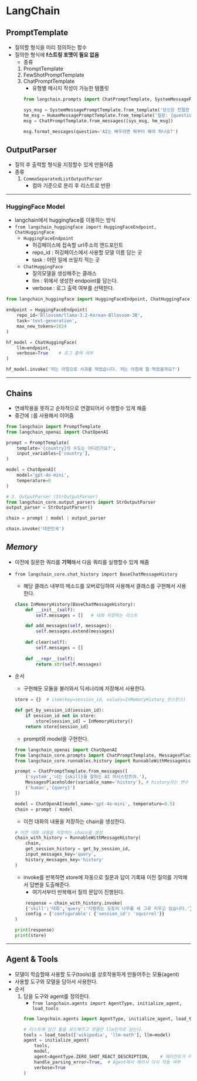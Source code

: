 # LangChain

## PromptTemplate
- 질의할 형식을 미리 정의하는 함수
- 질의한 형식에 **f스트링 포맷이 필요 없음**
    - 종류
    1. PromptTemplate
    2. FewShotPromptTemplate
    3. ChatPromptTemplate
        - 유형별 메시지 작성이 가능한 템플릿
        ```python
        from langchain.prompts import ChatPromptTemplate, SystemMessagePromptTemplate, HumanMessagePromptTemplate, AIMessagePromptTemplate

        sys_msg = SystemMessagePromptTemplate.from_template('당신은 친절한 챗봇입니다.')
        hm_msg = HumanMessagePromptTemplate.from_template('질문: {question}')
        msg = ChatPromptTemplate.from_messages([sys_msg, hm_msg])

        msg.format_messages(question='AI는 배우려면 뭐부터 해야 하나요?')
        ```

## OutputParser
- 질의 후 출력할 형식을 지정할수 있게 만들어줌
- 종류
    1. `CommaSeparatedListOutputParser`
        - 컴마 기준으로 분리 후 리스트로 반환

---

###  HuggingFace Model
- langchain에서 huggingface를 이용하는 방식
- `from langchain_huggingface import HuggingFaceEndpoint, ChatHuggingFace`
    - `HuggingFaceEndpoint`
        - 허깅페이스에 접속할 url주소의 엔드포인트
        - repo_id : 허깅페이스에서 사용할 모델 이름 담는 곳
        - task : 어떤 일에 쓰일지 적는 곳
    - `ChatHuggingFace`
        - 질의모델을 생성해주는 클래스
        - llm : 위에서 생성한 endpoint를 담는다.
        - verbose : 로그 출력 여부를 선택한다.
```python
from langchain_huggingface import HuggingFaceEndpoint, ChatHuggingFace

endpoint = HuggingFaceEndpoint(
    repo_id='Bllossom/llama-3.2-Korean-Bllossom-3B',
    task='text-generation',
    max_new_tokens=1024
)

hf_model = ChatHuggingFace(
    llm=endpoint,
    verbose=True    # 로그 출력 여부
)

hf_model.invoke('저는 아침으로 사과를 먹었습니다. 저는 아침에 뭘 먹었을까요?')
```

---

## Chains
- 연쇄작용을 뜻하고 순차적으로 연결되어서 수행할수 있게 해줌
- 중간에 `|`를 사용해서 이어줌
```python
from langchain import PromptTemplate
from langchain_openai import ChatOpenAI

prompt = PromptTemplate(
    template='{country}의 수도는 어디인가요?',
    input_variables=['country'],
)

model = ChatOpenAI(
    model='gpt-4o-mini',
    temperature=0
)

# 3. OutputParser (StrOutputParser)
from langchain_core.output_parsers import StrOutputParser
output_parser = StrOutputParser()

chain = prompt | model | output_parser

chain.invoke('대한민국')
```

## ***Memory***
- 이전에 질문한 쿼리를 **기억**해서 다음 쿼리를 실행할수 있게 해줌
- `from langchain_core.chat_history import BaseChatMessageHistory`
    - 해당 클래스 내부의 메소드를 오버로딩하여 사용해서 클래스를 구현해서 사용한다.
    ```python
    class InMemoryHistory(BaseChatMessageHistory):
        def __init__(self):
            self.messages = []   # 대화 저장하는 리스트

        def add_messages(self, messages):
            self.messages.extend(messages)
            
        def clear(self):
            self.messages = []
            
        def __repr__(self):
            return str(self.messages)
    ```

- 순서
    - 구현해둔 모듈을 불러와서 딕셔너리에 저장해서 사용한다.
    ```python
    store = {}  # item(key=session_id, values=InMemoryHistory_인스턴스)

    def get_by_session_id(session_id):
        if session_id not in store:
            store[session_id] = InMemoryHistory()
        return store[session_id]
    ```
    - prompt와 model을 구현한다.
    ```python
    from langchain_openai import ChatOpenAI
    from langchain_core.prompts import ChatPromptTemplate, MessagesPlaceholder
    from langchain_core.runnables.history import RunnableWithMessageHistory

    prompt = ChatPromptTemplate.from_messages([
        ('system','너는 {skill}을 잘하는 AI 어시스턴트야.'),
        MessagesPlaceholder(variable_name='history'), # history라는 변수 이름에 이전 대화 내용 저장
        ('human','{query}')
    ])

    model = ChatOpenAI(model_name='gpt-4o-mini', temperature=0.5)
    chain = prompt | model 
    ```    
    - 이전 대화의 내용을 저장하는 chain을 생성한다.
    ```python
    # 이전 대화 내용을 저장하는 chain을 생성
    chain_with_history = RunnableWithMessageHistory(
        chain,
        get_session_history = get_by_session_id,
        input_messages_key='query',
        history_messages_key='history'
    )
    ```
    - invoke를 반복하면 store에 자동으로 질문과 답이 기록돼 이전 질의를 기억해서 답변을 도출해준다.
        - 여기서부터 반복해서 질의 문답이 진행된다.
    ```python
        response = chain_with_history.invoke(
        {'skill':'대화','query':'다람쥐는 도토리 나무를 세 그루 키우고 있습니다.'},
        config = {'configurable': {'session_id': 'squirrel'}}
    )

    print(response)
    print(store)
    ```

---

## Agent & Tools
- 모델이 학습할때 사용할 도구(tools)를 상호작용하게 만들어주는 모듈(agent)
- 사용할 도구와 모델을 담아서 사용한다.
- 순서
    1. 담을 도구와 agent를 정의한다.
        - `from langchain.agents import AgentType, initialize_agent, load_tools`
        ```python
        from langchain.agents import AgentType, initialize_agent, load_tools

        # 리스트에 담긴 툴을 로드해주고 모델은 llm인자로 담는다.
        tools = load_tools(['wikipedia', 'llm-math'], llm=model)
        agent = initialize_agent(
            tools,
            model,
            agent=AgentType.ZERO_SHOT_REACT_DESCRIPTION,    # 에이전트가 어떻게 동작할지 정의, ZERO_SHOT_REACT_DESCRIPTION: 
            handle_parsing_error=True,  # Agent에서 에러시 다시 작동 여부 
            verbose=True
        )
        ```